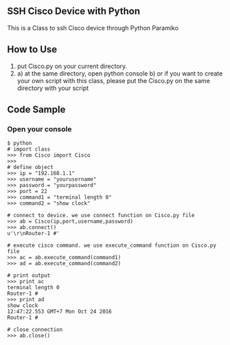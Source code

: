 ## SSH Cisco Device with Python

This is a Class to ssh Cisco device through Python Paramiko

## How to Use

1. put Cisco.py on your current directory.
2. a) at the same directory, open python console
   b) or if you want to create your own script with this class, please put the Cisco.py on the same directory with your script

## Code Sample

### Open your console

    $ python
    # import class
    >>> from Cisco import Cisco
    >>>
    # define object 
    >>> ip = "192.168.1.1"
    >>> username = "yourusername"
    >>> password = "yourpassword"
    >>> port = 22
    >>> command1 = "terminal length 0"
    >>> command2 = "show clock"
 
    # connect to device. we use connect function on Cisco.py file
    >>> ab = Cisco(ip,port,username,password)
    >>> ab.connect()
    u'\r\nRouter-1 #'
    
    # execute cisco command. we use execute_command function on Cisco.py file
    >>> ac = ab.execute_command(command1)
    >>> ad = ab.execute_command(command2)

    # print output
    >>> print ac
    terminal length 0
    Router-1 #
    >>> print ad
    show clock
    12:47:22.553 GMT+7 Mon Oct 24 2016
    Router-1 #

    # close connection
    >>> ab.close()


